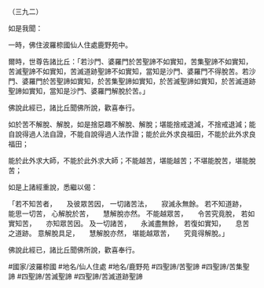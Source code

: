 （三九二）

如是我聞：

一時，佛住波羅㮈國仙人住處鹿野苑中。

爾時，世尊告諸比丘：「若沙門、婆羅門於苦聖諦不如實知，苦集聖諦不如實知，苦滅聖諦不如實知，苦滅道跡聖諦不如實知，當知是沙門、婆羅門不得脫苦。若沙門、婆羅門於苦聖諦如實知，於苦集聖諦如實知，於苦滅聖諦如實知，於苦滅道跡聖諦如實知，當知是沙門、婆羅門解脫於苦。」

佛說此經已，諸比丘聞佛所說，歡喜奉行。

如於苦不解脫、解脫，如是捨惡趣不解脫、解脫；堪能捨戒退減，不捨戒退減；能自說得過人法自證，不能自說得過人法作證；能於此外求良福田，不能於此外求良福田；

能於此外求大師，不能於此外求大師；不能越苦，堪能越苦；不堪能脫苦，堪能脫苦；

如是上諸經重說，悉繼以偈：

「若不知苦者，　　及彼眾苦因，
一切諸苦法，　　寂滅永無餘。
若不知道跡，　　能思一切苦，
心解脫於苦，　　慧解脫亦然。
不能越眾苦，　　令苦究竟脫，
若如實知苦，　　亦知眾苦因。
及一切諸苦，　　永滅盡無餘，
若復如實知，　　息苦之道跡。
意解脫具足，　　慧解脫亦然，
堪能越眾苦，　　究竟得解脫。」

佛說此經已，諸比丘聞佛所說，歡喜奉行。

#國家/波羅㮈國
#地名/仙人住處
#地名/鹿野苑
#四聖諦/苦聖諦
#四聖諦/苦集聖諦
#四聖諦/苦滅聖諦
#四聖諦/苦滅道跡聖諦
